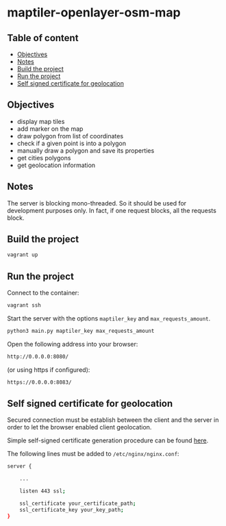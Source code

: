 # maptiler-openlayer-osm-map

## Table of content
 * [Objectives](#objectives)
 * [Notes](#notes)
 * [Build the project](#build-the-project)
 * [Run the project](#run-the-project)
 * [Self signed certificate for geolocation](#self-signed-certificate-for-geolocation)

## Objectives

* display map tiles
* add marker on the map
* draw polygon from list of coordinates
* check if a given point is into a polygon
* manually draw a polygon and save its properties
* get cities polygons
* get geolocation information

## Notes

The server is blocking mono-threaded. So it should be used for development purposes only.
In fact, if one request blocks, all the requests block.

## Build the project

```sh
vagrant up
```

## Run the project

Connect to the container:

```sh
vagrant ssh
```

Start the server with the options `maptiler_key` and `max_requests_amount`.

```sh
python3 main.py maptiler_key max_requests_amount
```

Open the following address into your browser:

```sh
http://0.0.0.0:8080/
```

(or using https if configured):

```sh
https://0.0.0.0:8083/
```

## Self signed certificate for geolocation

Secured connection must be establish between the client and the server
in order to let the browser enabled client geolocation.

Simple self-signed certificate generation procedure can be found [here](https://www.digitalocean.com/community/tutorials/how-to-create-an-ssl-certificate-on-nginx-for-ubuntu-14-04).

The following lines must be added to `/etc/nginx/nginx.conf`:

```sh
server {

    ...

    listen 443 ssl;

    ssl_certificate your_certificate_path;
    ssl_certificate_key your_key_path;
}
```
